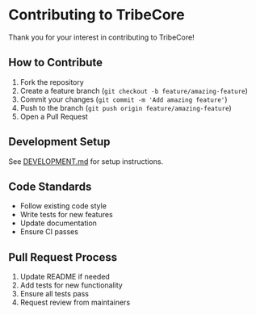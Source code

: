 # Contributing to TribeCore

Thank you for your interest in contributing to TribeCore!

## How to Contribute

1. Fork the repository
2. Create a feature branch (`git checkout -b feature/amazing-feature`)
3. Commit your changes (`git commit -m 'Add amazing feature'`)
4. Push to the branch (`git push origin feature/amazing-feature`)
5. Open a Pull Request

## Development Setup

See [DEVELOPMENT.md](./DEVELOPMENT.md) for setup instructions.

## Code Standards

- Follow existing code style
- Write tests for new features
- Update documentation
- Ensure CI passes

## Pull Request Process

1. Update README if needed
2. Add tests for new functionality
3. Ensure all tests pass
4. Request review from maintainers
